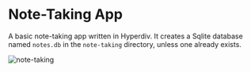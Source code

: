 # Note-Taking App

A basic note-taking app written in Hyperdiv. It creates a Sqlite database named `notes.db` in the `note-taking` directory, unless one already exists.

![note-taking](https://github.com/hyperdiv/hyperdiv-apps/assets/5980501/fa9441c2-8c7e-425a-8096-2776d645116e)

